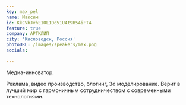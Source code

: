 ```yaml
---
key: max_pel
name: Максим
id: KkCVbJvhE1OL1Dd51U4t9H54iFT4
feature: true
company: АРТКЛИП
city: 'Кисловодск, Россия'
photoURL: /images/speakers/max.png
socials:

---
```

Медиа-инноватор. 

Реклама, видео производство, блогинг, 3d моделирование. Верит в лучший мир с гармоничным сотрудничеством с современными технологиями.